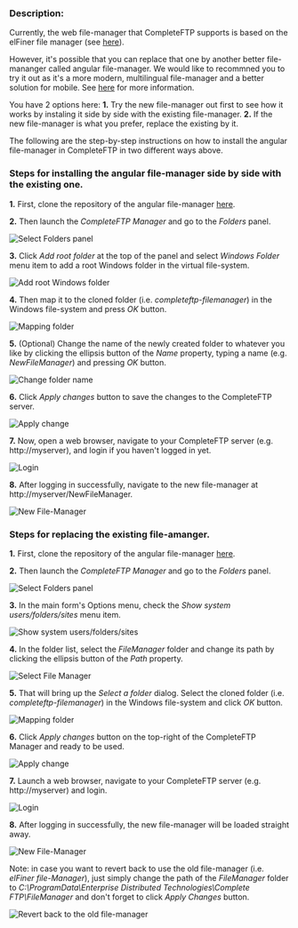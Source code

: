 ### Description: 
Currently, the web file-manager that CompleteFTP supports is based on the elFiner file manager (see [here](https://enterprisedt.com/products/completeftp/doc/guide/html/howtousefilemanager.html)).

However, it's possible that you can replace that one by another better file-mananger called angular file-manager. We would like to recommned you to try it out as it's a more modern, multilingual file-manager and a better solution for mobile. See [here](https://github.com/joni2back/angular-filemanager) for more information.

You have 2 options here:
**1.** Try the new file-manager out first to see how it works by instaling it side by side with the existing file-manager.
**2.** If the new file-manager is what you prefer, replace the existing by it.

The following are the step-by-step instructions on how to install the angular file-manager in CompleteFTP in two different ways above.

### Steps for installing the angular file-manager side by side with the existing one.

**1.** First, clone the repository of the angular file-manager [here](https://github.com/EnterpriseDT/completeftp-filemanager).

**2.** Then launch the *CompleteFTP Manager* and go to the *Folders* panel.
 
![Select Folders panel](/img/selectFolderPanel.png)

**3.** Click *Add root folder* at the top of the panel and select *Windows Folder* menu item to add a root Windows folder in the virtual file-system.

![Add root Windows folder](/img/addRootWindowsFolder.png)

**4.** Then map it to the cloned folder (i.e. *completeftp-filemanager*) in the Windows file-system and press *OK* button.

![Mapping folder](/img/mapFolder.png)

**5.** (Optional) Change the name of the newly created folder to whatever you like by clicking the ellipsis button of the *Name* property, typing a name (e.g. *NewFileManager*) and pressing *OK* button. 

![Change folder name](/img/changeFolderName.png)

**6.** Click *Apply changes* button to save the changes to the CompleteFTP server.

![Apply change](/img/applyChanges.png)

**7.** Now, open a web browser, navigate to your CompleteFTP server (e.g. http://myserver), and login if you haven't logged in yet.

![Login](/img/login.png)

**8.** After logging in successfully, navigate to the new file-manager at http://myserver/NewFileManager.

![New File-Manager](/img/installFileManagerResult.png)


### Steps for replacing the existing file-amanger.

**1.** First, clone the repository of the angular file-manager [here](https://github.com/EnterpriseDT/completeftp-filemanager).

**2.** Then launch the *CompleteFTP Manager* and go to the *Folders* panel.

![Select Folders panel](/img/selectFolderPanel.png)

**3.** In the main form's Options menu, check the *Show system users/folders/sites* menu item.

![Show system users/folders/sites](/img/showSystemFolders.png)

**4.** In the folder list, select the *FileManager* folder and change its path by clicking the ellipsis button of the *Path* property.

![Select File Manager](/img/selectFileManagerFolder.png)

**5.** That will bring up the *Select a folder* dialog. Select the cloned folder (i.e. *completeftp-filemanager*) in the Windows file-system and click *OK* button.

![Mapping folder](/img/mapFolder.png)

**6.** Click *Apply changes* button on the top-right of the CompleteFTP Manager and ready to be used.

![Apply change](/img/applyChanges.png)

**7.** Launch a web browser, navigate to your CompleteFTP server (e.g. http://myserver) and login.

![Login](/img/login.png)

**8.** After logging in successfully, the new file-manager will be loaded straight away.

![New File-Manager](/img/replaceFileManagerResult.png)

Note: in case you want to revert back to use the old file-manager (i.e. *elFiner file-Manager*), just simply change the path of the *FileManager* folder to *C:\ProgramData\Enterprise Distributed Technologies\Complete FTP\FileManager* and don't forget to click *Apply Changes* button.

![Revert back to the old file-manager](/img/revertBackOldFileManager.png) 

